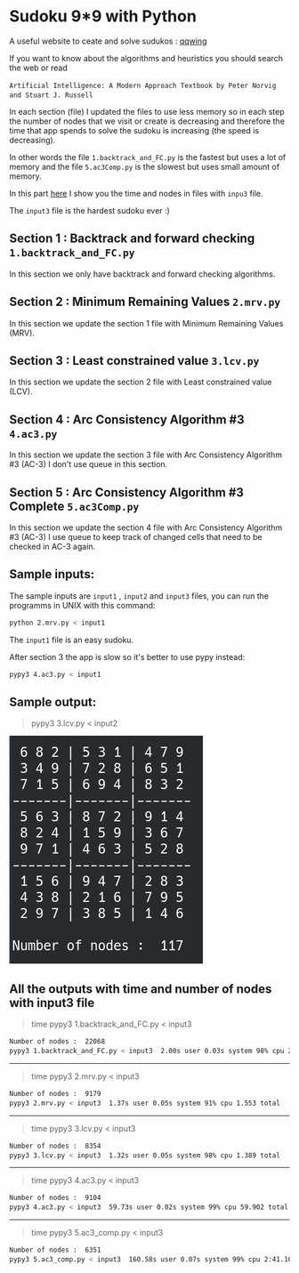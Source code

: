 # Sudoku 9*9 with Python
A useful website to ceate and solve sudukos : [qqwing](https://qqwing.com/)

If you want to know about the algorithms and heuristics you should search the web or read 

`Artificial Intelligence: A Modern Approach Textbook by Peter Norvig and Stuart J. Russell`

In each section (file) I updated the files to use less memory so in each step the number of nodes that we visit or create is decreasing and therefore the time that app spends to solve the sudoku is increasing (the speed is decreasing).

In other words the file `1.backtrack_and_FC.py` is the fastest but uses a lot of memory and the file `5.ac3Comp.py` is the slowest but uses small amount of memory.

In this part [here](#All-the-outputs-with-time-and-number-of-nodes-with-input3-file) I show you the time and nodes in files with `inpu3` file.

The `input3` file is the hardest sudoku ever :)

## Section 1 : Backtrack and forward checking `1.backtrack_and_FC.py`

In this section we only have backtrack and forward checking algorithms.

## Section 2 : Minimum Remaining Values `2.mrv.py`

In this section we update the section 1 file with Minimum Remaining Values (MRV).

## Section 3 : Least constrained value `3.lcv.py`

In this section we update the section 2 file with Least constrained value (LCV).

## Section 4 : Arc Consistency Algorithm #3 `4.ac3.py`

In this section we update the section 3 file with Arc Consistency Algorithm #3 (AC-3) I don't use queue in this section.

## Section 5 : Arc Consistency Algorithm #3 Complete `5.ac3Comp.py`

In this section we update the section 4 file with Arc Consistency Algorithm #3 (AC-3) I use queue to keep track of changed cells that need to be checked in AC-3 again.

## Sample inputs:

 The sample inputs are `input1` , `input2` and `input3` files, you can run the programms in UNIX with this command:

```bash
python 2.mrv.py < input1
```
The `input1` file is an easy sudoku.

After section 3 the app is slow so it's better to use pypy instead:

```bash
pypy3 4.ac3.py < input1
```

## Sample output:

> pypy3 3.lcv.py < input2

![Output](sample_output.png)

## All the outputs with time and number of nodes with input3 file

> time pypy3 1.backtrack_and_FC.py < input3
```bash
Number of nodes :  22068
pypy3 1.backtrack_and_FC.py < input3  2.00s user 0.03s system 98% cpu 2.063 total
```
---------------------------------------------------------------

> time pypy3 2.mrv.py < input3
```bash
Number of nodes :  9179
pypy3 2.mrv.py < input3  1.37s user 0.05s system 91% cpu 1.553 total
```
---------------------------------------------------------------

> time pypy3 3.lcv.py < input3
```bash
Number of nodes :  8354
pypy3 3.lcv.py < input3  1.32s user 0.05s system 98% cpu 1.389 total
```
---------------------------------------------------------------

> time pypy3 4.ac3.py < input3
```bash
Number of nodes :  9104
pypy3 4.ac3.py < input3  59.73s user 0.02s system 99% cpu 59.902 total
```
---------------------------------------------------------------

> time pypy3 5.ac3_comp.py < input3
```bash
Number of nodes :  6351
pypy3 5.ac3_comp.py < input3  160.58s user 0.07s system 99% cpu 2:41.10 total
```